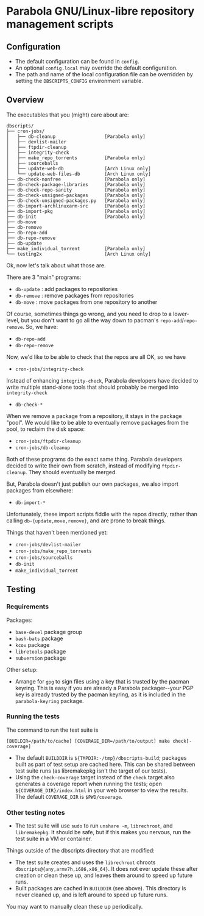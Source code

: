 # Parabola GNU/Linux-libre repository management scripts
## Configuration
* The default configuration can be found in `config`.
* An optional `config.local` may override the default configuration.
* The path and name of the local configuration file can be overridden
  by setting the `DBSCRIPTS_CONFIG` environment variable.
## Overview
The executables that you (might) care about are:

    dbscripts/
    ├── cron-jobs/
    │   ├── db-cleanup                  [Parabola only]
    │   ├── devlist-mailer
    │   ├── ftpdir-cleanup
    │   ├── integrity-check
    │   ├── make_repo_torrents          [Parabola only]
    │   ├── sourceballs
    │   ├── update-web-db               [Arch Linux only]
    │   └── update-web-files-db         [Arch Linux only]
    ├── db-check-nonfree                [Parabola only]
    ├── db-check-package-libraries      [Parabola only]
    ├── db-check-repo-sanity            [Parabola only]
    ├── db-check-unsigned-packages      [Parabola only]
    ├── db-check-unsigned-packages.py   [Parabola only]
    ├── db-import-archlinuxarm-src      [Parabola only]
    ├── db-import-pkg                   [Parabola only]
    ├── db-init                         [Parabola only]
    ├── db-move
    ├── db-remove
    ├── db-repo-add
    ├── db-repo-remove
    ├── db-update
    ├── make_individual_torrent         [Parabola only]
    └── testing2x                       [Arch Linux only]

Ok, now let's talk about what those are.

There are 3 "main" programs:

 - `db-update` : add packages to repositories
 - `db-remove` : remove packages from repositories
 - `db-move`   : move packages from one repository to another

Of course, sometimes things go wrong, and you need to drop to a
lower-level, but you don't want to go all the way down to pacman's
`repo-add`/`repo-remove`.  So, we have:

 - `db-repo-add`
 - `db-repo-remove`

Now, we'd like to be able to check that the repos are all OK, so we
have

 - `cron-jobs/integrity-check`

Instead of enhancing `integrity-check`, Parabola developers have
decided to write multiple stand-alone tools that should probably be
merged into `integrity-check`

 - `db-check-*`

When we remove a package from a repository, it stays in the package
"pool".  We would like to be able to eventually remove packages from
the pool, to reclaim the disk space:

 - `cron-jobs/ftpdir-cleanup`
 - `cron-jobs/db-cleanup`

Both of these programs do the exact same thing.  Parabola developers
decided to write their own from scratch, instead of modifying
`ftpdir-cleanup`.  They should eventually be merged.

But, Parabola doesn't just publish our own packages, we also import
packages from elsewhere:

 - `db-import-*`

Unfortunately, these import scripts fiddle with the repos directly,
rather than calling `db-{update,move,remove}`, and are prone to break
things.

Things that haven't been mentioned yet:

 - `cron-jobs/devlist-mailer`
 - `cron-jobs/make_repo_torrents`
 - `cron-jobs/sourceballs`
 - `db-init`
 - `make_individual_torrent`

## Testing

### Requirements

Packages:

 - `base-devel` package group
 - `bash-bats` package
 - `kcov` package
 - `libretools` package
 - `subversion` package

Other setup:

 - Arrange for `gpg` to sign files using a key that is trusted by the
   pacman keyring.  This is easy if you are already a Parabola
   packager--your PGP key is already trusted by the pacman keyring, as
   it is included in the `parabola-keyring` package.

### Running the tests

The command to run the test suite is

    [BUILDIR=/path/to/cache] [COVERAGE_DIR=/path/to/output] make check[-coverage]

 - The default `BUILDDIR` is `${TMPDIR:-/tmp}/dbscripts-build`;
   packages built as part of test setup are cached here.  This can be
   shared between test suite runs (as libremakepkg isn't the target of
   our tests).
 - Using the `check-coverage` target instead of the `check` target
   also generates a coverage report when running the tests; open
   `${COVERAGE_DIR}/index.html` in your web browser to view the
   results.  The default `COVERAGE_DIR` is `$PWD/coverage`.

### Other testing notes

 - The test suite will use `sudo` to run `unshare -m`, `librechroot`,
   and `libremakepkg`.  It should be safe, but if this makes you
   nervous, run the test suite in a VM or container.

Things outside of the dbscripts directory that are modified:

 - The test suite creates and uses the `librechroot` chroots
   `dbscripts@{any,armv7h,i686,x86_64}`.  It does not ever update
   these after creation or clean these up, and leaves them around to
   speed up future runs.
 - Built packages are cached in `BUILDDIR` (see above).  This
   directory is never cleaned up, and is left around to speed up
   future runs.

You may want to manually clean these up periodically.
